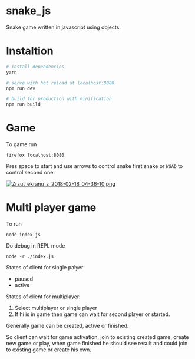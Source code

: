 # snake_js
Snake game written in javascript using objects. 


# Instaltion

``` bash
# install dependencies
yarn

# serve with hot reload at localhost:8080
npm run dev

# build for production with minification
npm run build
```

# Game

To game run

    firefox localhost:8080
    
Pres space to start and use arrows to control snake first snake or `WSAD` to control second one. 

[![Zrzut_ekranu_z_2018-02-18_04-36-10.png](https://i.imgur.com/fnkcp2e.png)](https://i.imgur.com/fnkcp2e.png)

# Multi player game

To run

    node index.js   

Do debug in REPL mode

    node -r ./index.js   

States of client for single palyer:

- paused
- active

States of client for multiplayer:

1) Select multiplayer or single player
2) If hi is in game then game can wait for second player or started.

Generally game can be created, active or finished.

So client can wait for game activation, join to existing created game, create new game or play,
when game finished he should see result and could join to existing game or create his own.






